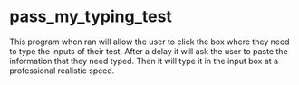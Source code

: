 # pass_my_typing_test
This program when ran will allow the user to click the box where they need to type the inputs of their test. After a delay it will ask the user to paste the information that they need typed. Then it will type it in the input box at a professional realistic speed.
